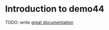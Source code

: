 # Introduction to demo44

TODO: write [great documentation](http://jacobian.org/writing/what-to-write/)
